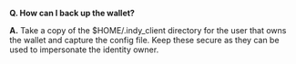 **Q. How can I back up the wallet?**

**A.** Take a copy of the $HOME/.indy_client directory for the user that owns the wallet and capture the config file. Keep these secure as they can be used to impersonate the identity owner.
